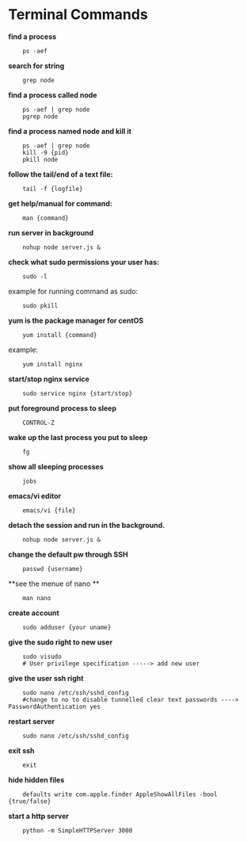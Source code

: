 Terminal Commands
=================


**find a process**

        ps -aef 


**search for string**

        grep node

**find a process called node**

        ps -aef | grep node
        pgrep node

**find a process named node and kill it**

        ps -aef | grep node
        kill -9 {pid}
        pkill node

**follow the tail/end of a text file:**

        tail -f {logfile}


**get help/manual for command:**

        man {command}

**run server in background**
        
        nohup node server.js &

**check what sudo permissions your user has:**

        sudo -l

example for running command as sudo:
        
        sudo pkill

**yum is the package manager for centOS**
        
        yum install {command}

example:

        yum install nginx


**start/stop nginx service**

        sudo service nginx {start/stop}


**put foreground process to sleep**

        CONTROL-Z

**wake up the last process you put to sleep**

        fg 

**show all sleeping processes**

        jobs

**emacs/vi editor**

        emacs/vi {file}
        
**detach the session and run in the background.**

        nohup node server.js &
        
**change the default pw through SSH**

        passwd {username}
        
**see the menue of nano **

        man nano
        
**create account**

        sudo adduser {your uname}
        
**give the sudo right to new user**

        sudo visudo
        # User privilege specification -----> add new user

**give the user ssh right**

        sudo nano /etc/ssh/sshd_config
        #change to no to disable tunnelled clear text passwords ----> PasswordAuthentication yes
        
**restart server**

        sudo nano /etc/ssh/sshd_config
        
**exit ssh**

        exit
        
**hide hidden files**

        defaults write com.apple.finder AppleShowAllFiles -bool {true/false}
        
**start a http server**

        python -m SimpleHTTPServer 3000
  
        





